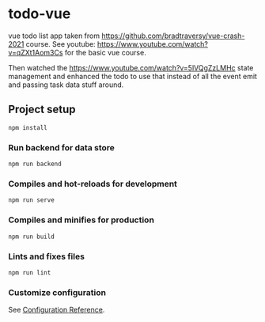 # todo-vue

vue todo list app taken from https://github.com/bradtraversy/vue-crash-2021 course.
See youtube: https://www.youtube.com/watch?v=qZXt1Aom3Cs for the basic vue
course.

Then watched the https://www.youtube.com/watch?v=5lVQgZzLMHc state management
and enhanced the todo to use that instead of all the event emit and passing
task data stuff around.

## Project setup
```
npm install
```

### Run backend for data store
```
npm run backend
```

### Compiles and hot-reloads for development
```
npm run serve
```

### Compiles and minifies for production
```
npm run build
```

### Lints and fixes files
```
npm run lint
```

### Customize configuration
See [Configuration Reference](https://cli.vuejs.org/config/).
